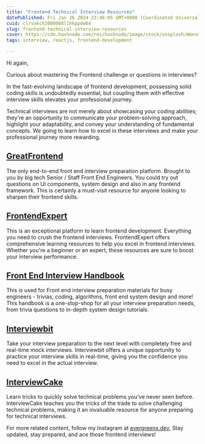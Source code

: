 ```yaml
---
title: "Frontend Technical Interview Resources"
datePublished: Fri Jan 26 2024 23:46:05 GMT+0000 (Coordinated Universal Time)
cuid: clrvakch2000008l1hkppdw64
slug: frontend-technical-interview-resources
cover: https://cdn.hashnode.com/res/hashnode/image/stock/unsplash/WmnsGyaFnCQ/upload/e0ac436ddd5962175926bf7d655a229d.jpeg
tags: interview, reactjs, frontend-development

---
```


Hi again,

Curious about mastering the Frontend challenge or questions in interviews?

In the fast-evolving landscape of frontend development, possessing solid coding skills is undoubtedly essential, but coupling them with effective interview skills elevates your professional journey.

Technical interviews are not merely about showcasing your coding abilities; they're an opportunity to communicate your problem-solving approach, highlight your adaptability, and convey your understanding of fundamental concepts. We going to learn how to excel in these interviews and make your professional journey more rewarding.

## [GreatFrontend](https://www.greatfrontend.com/)

The only end-to-end front end interview preparation platform. Brought to you by big tech Senior / Staff Front End Engineers. You could try out questions on UI components, system design and also in any frontend framework. This is certainly a must-visit resource for anyone looking to sharpen their frontend skills.

## [FrontendExpert](https://www.algoexpert.io/frontend/product)

This is an exceptional platform to learn frontend development. Everything you need to crush the frontend interviews. FrontendExpert offers comprehensive learning resources to help you excel in frontend interviews. Whether you're a beginner or an expert, these resources are sure to boost your interview performance.

## [Front End Interview Handbook](https://www.frontendinterviewhandbook.com/)

This is used for Front end interview preparation materials for busy engineers - trivias, coding, algorithms, front end system design and more! This handbook is a one-stop-shop for all your interview preparation needs, from trivia questions to in-depth system design tutorials.

## [Interviewbit](https://www.interviewbit.com/)

Take your interview preparation to the next level with completely free and real-time mock interviews. Interviewbit offers a unique opportunity to practice your interview skills in real-time, giving you the confidence you need to excel in the actual interview.

## [InterviewCake](https://www.interviewcake.com/)

Learn tricks to quickly solve technical problems you've never seen before. InterviewCake teaches you the tricks of the trade to solve challenging technical problems, making it an invaluable resource for anyone preparing for technical interviews.

For more related content, follow my Instagram at [evergreenx.dev](https://www.instagram.com/evergreenx.dev/), Stay updated, stay prepared, and ace those frontend interviews!